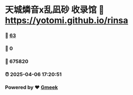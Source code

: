 # 天城燐音x乱凪砂 收录馆 :link: https://yotomi.github.io/rinsa 
### :page_facing_up: [63](https://yotomi.github.io/rinsa/tag.html) 
### :speech_balloon: 0 
### :hibiscus: 675820 
### :alarm_clock: 2025-04-06 17:20:51 
### Powered by :heart: [Gmeek](https://github.com/Meekdai/Gmeek)
